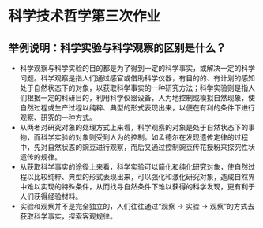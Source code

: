 # 科学技术哲学第三次作业
## 举例说明：科学实验与科学观察的区别是什么？
- 科学观察与科学实验的目的都是为了得到一定的科学事实，或解决一定的科学问题。科学观察是指人们通过感官或借助科学仪器，有目的的、有计划的感知处于自然状态下的对象，以获取科学事实的一种研究方法；科学实验则是指人们根据一定的科研目的，利用科学仪器设备，人为地控制或模拟自然现象，使自然过程或生产过程以纯粹、典型的形式表现出来，以便在有利的条件下进行观察、研究的一种方式。
- 从两者对研究对象的处理方式上来看，科学观察的对象是处于自然状态下的事物，而科学实验的对象则受到人为的控制。如孟德尔在发现遗传定律的过程中，先对自然状态的豌豆进行观察，而后又通过控制豌豆传花授粉来探究性状遗传的规律。
- 从获取科学事实的途径上来看，科学实验可以简化和纯化研究对象，使自然过程以比较纯粹、典型的形式表现出来，可以强化和激化研究对象，造成自然界中难以实现的特殊条件，从而找寻自然条件下难以获得的科学发现，更有利于人们获得经验材料。
- 实验和观察并不是完全独立的，人们往往通过“观察 → 实验 → 观察”的方式去获取科学事实，探索客观规律。

